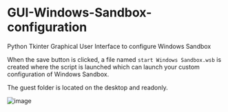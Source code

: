 # GUI-Windows-Sandbox-configuration
Python Tkinter Graphical User Interface to configure Windows Sandbox 

When the save button is clicked, a file named `start Windows Sandbox.wsb` is created where the script is launched which can launch your custom configuration of Windows Sandbox. 

The guest folder is located on the desktop and readonly.

![image](https://user-images.githubusercontent.com/70631622/187560849-f3c6389c-c608-43e0-b293-38a70f0d0605.png)

